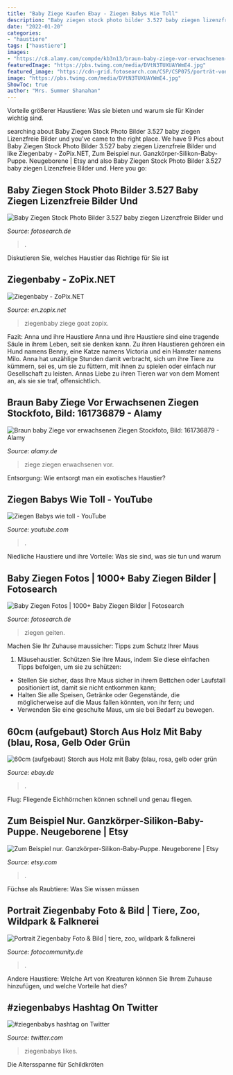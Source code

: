 ```yaml
---
title: "Baby Ziege Kaufen Ebay - Ziegen Babys Wie Toll"
description: "Baby ziegen stock photo bilder 3.527 baby ziegen lizenzfreie bilder und"
date: "2022-01-20"
categories:
- "haustiere"
tags: ["haustiere"]
images:
- "https://c8.alamy.com/compde/kb3n13/braun-baby-ziege-vor-erwachsenen-ziegen-kb3n13.jpg"
featuredImage: "https://pbs.twimg.com/media/DVtN3TUXUAYWmE4.jpg"
featured_image: "https://cdn-grid.fotosearch.com/CSP/CSP075/porträt-von-zwei-baby-ziegen-stock-foto__k24932673.jpg"
image: "https://pbs.twimg.com/media/DVtN3TUXUAYWmE4.jpg"
ShowToc: true
author: "Mrs. Summer Shanahan"
---
```



Vorteile größerer Haustiere: Was sie bieten und warum sie für Kinder wichtig sind.

	

		
searching about Baby Ziegen Stock Photo Bilder 3.527 baby ziegen Lizenzfreie Bilder und you've came to the right place. We have 9 Pics about Baby Ziegen Stock Photo Bilder 3.527 baby ziegen Lizenzfreie Bilder und like Ziegenbaby - ZoPix.NET, Zum Beispiel nur. Ganzkörper-Silikon-Baby-Puppe. Neugeborene | Etsy and also Baby Ziegen Stock Photo Bilder 3.527 baby ziegen Lizenzfreie Bilder und. Here you go:
		
    
## Baby Ziegen Stock Photo Bilder 3.527 Baby Ziegen Lizenzfreie Bilder Und

<img loading=lazy src="https://cdn-grid.fotosearch.com/CSP/CSP075/porträt-von-zwei-baby-ziegen-stock-foto__k24932673.jpg" onerror="this.onerror=null;this.src='https://tse1.mm.bing.net/th?id=OIP.nhjUDxCytgmw22G6JYWFowAAAA&amp;pid=15.1';" alt="Baby Ziegen Stock Photo Bilder 3.527 baby ziegen Lizenzfreie Bilder und">

_Source: fotosearch.de_

>. 

	

Diskutieren Sie, welches Haustier das Richtige für Sie ist

    
## Ziegenbaby - ZoPix.NET

<img loading=lazy src="http://en.zopix.net/image_upload/119029-goat-ziege-ziegenbaby-tier.JPG" onerror="this.onerror=null;this.src='https://tse2.mm.bing.net/th?id=OIP.jSGN8wQ3_ppgKoJ8paHYgQHaHL&amp;pid=15.1';" alt="Ziegenbaby - ZoPix.NET">

_Source: en.zopix.net_

>ziegenbaby ziege goat zopix. 

	

Fazit: Anna und ihre Haustiere
Anna und ihre Haustiere sind eine tragende Säule in ihrem Leben, seit sie denken kann. Zu ihren Haustieren gehören ein Hund namens Benny, eine Katze namens Victoria und ein Hamster namens Milo. Anna hat unzählige Stunden damit verbracht, sich um ihre Tiere zu kümmern, sei es, um sie zu füttern, mit ihnen zu spielen oder einfach nur Gesellschaft zu leisten. Annas Liebe zu ihren Tieren war von dem Moment an, als sie sie traf, offensichtlich.

    
## Braun Baby Ziege Vor Erwachsenen Ziegen Stockfoto, Bild: 161736879 - Alamy

<img loading=lazy src="https://c8.alamy.com/compde/kb3n13/braun-baby-ziege-vor-erwachsenen-ziegen-kb3n13.jpg" onerror="this.onerror=null;this.src='https://tse1.mm.bing.net/th?id=OIP.aKPPOVU5kSf3rYWJjuiSzAHaFc&amp;pid=15.1';" alt="Braun baby Ziege vor erwachsenen Ziegen Stockfoto, Bild: 161736879 - Alamy">

_Source: alamy.de_

>ziege ziegen erwachsenen vor. 

	

Entsorgung: Wie entsorgt man ein exotisches Haustier?

    
## Ziegen Babys Wie Toll - YouTube

<img loading=lazy src="https://i.ytimg.com/vi/AmNpuoP1rVk/maxresdefault.jpg" onerror="this.onerror=null;this.src='https://tse4.mm.bing.net/th?id=OIP.j9ua7xPFoH2eCE_9wP46NQHaEK&amp;pid=15.1';" alt="Ziegen Babys wie toll - YouTube">

_Source: youtube.com_

>. 

	

Niedliche Haustiere und ihre Vorteile: Was sie sind, was sie tun und warum

    
## Baby Ziegen Fotos | 1000+ Baby Ziegen Bilder | Fotosearch

<img loading=lazy src="https://cdn-grid.fotosearch.com/CSP/CSP066/zwei-baby-ziegen-bild__k0667334.jpg" onerror="this.onerror=null;this.src='https://tse1.mm.bing.net/th?id=OIP.bktIlCTH25tK33qXV0HLtQAAAA&amp;pid=15.1';" alt="Baby Ziegen Fotos | 1000+ Baby Ziegen Bilder | Fotosearch">

_Source: fotosearch.de_

>ziegen geiten. 

	

Machen Sie Ihr Zuhause maussicher: Tipps zum Schutz Ihrer Maus
1. Mäusehaustier. Schützen Sie Ihre Maus, indem Sie diese einfachen Tipps befolgen, um sie zu schützen:
- Stellen Sie sicher, dass Ihre Maus sicher in ihrem Bettchen oder Laufstall positioniert ist, damit sie nicht entkommen kann;
- Halten Sie alle Speisen, Getränke oder Gegenstände, die möglicherweise auf die Maus fallen könnten, von ihr fern; und
- Verwenden Sie eine geschulte Maus, um sie bei Bedarf zu bewegen.

    
## 60cm (aufgebaut) Storch Aus Holz Mit Baby (blau, Rosa, Gelb Oder Grün

<img loading=lazy src="https://i.ebayimg.com/images/i/360431419566-0-1/s-l1000.jpg" onerror="this.onerror=null;this.src='https://tse3.mm.bing.net/th?id=OIP.qb2Q6cJmarvlcUdnVi1QtgHaFj&amp;pid=15.1';" alt="60cm (aufgebaut) Storch aus Holz mit Baby (blau, rosa, gelb oder grün">

_Source: ebay.de_

>. 

	

Flug: Fliegende Eichhörnchen können schnell und genau fliegen.

    
## Zum Beispiel Nur. Ganzkörper-Silikon-Baby-Puppe. Neugeborene | Etsy

<img loading=lazy src="https://i.etsystatic.com/7550955/r/il/45ee1d/2126857612/il_794xN.2126857612_bl1e.jpg" onerror="this.onerror=null;this.src='https://tse2.mm.bing.net/th?id=OIP.VEE0hTUDaQb5VwKbgGVsrQHaLH&amp;pid=15.1';" alt="Zum Beispiel nur. Ganzkörper-Silikon-Baby-Puppe. Neugeborene | Etsy">

_Source: etsy.com_

>. 

	

Füchse als Raubtiere: Was Sie wissen müssen

    
## Portrait Ziegenbaby Foto &amp; Bild | Tiere, Zoo, Wildpark &amp; Falknerei

<img loading=lazy src="https://img.fotocommunity.com/portrait-ziegenbaby-a50e53f7-dcd1-4380-aa09-079c305d85eb.jpg?width=1000" onerror="this.onerror=null;this.src='https://tse4.mm.bing.net/th?id=OIP.xdhndkcfCJn1SuSM2Adq3wHaE8&amp;pid=15.1';" alt="Portrait Ziegenbaby Foto &amp; Bild | tiere, zoo, wildpark &amp; falknerei">

_Source: fotocommunity.de_

>. 

	

Andere Haustiere: Welche Art von Kreaturen können Sie Ihrem Zuhause hinzufügen, und welche Vorteile hat dies?

    
## #ziegenbabys Hashtag On Twitter

<img loading=lazy src="https://pbs.twimg.com/media/DVtN3TUXUAYWmE4.jpg" onerror="this.onerror=null;this.src='https://tse4.mm.bing.net/th?id=OIP.6TxnW9WNAIlN64b5xmVaSAHaGX&amp;pid=15.1';" alt="#ziegenbabys hashtag on Twitter">

_Source: twitter.com_

>ziegenbabys likes. 

	

Die Altersspanne für Schildkröten


